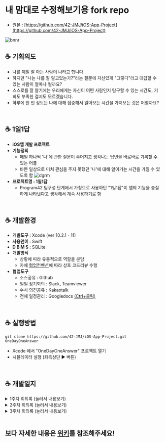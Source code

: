 # 내 맘대로 수정해보기용 fork repo
- 원본 : [https://github.com/42-JMJ/iOS-App-Project](https://github.com/42-JMJ/iOS-App-Project)


![bnnr](https://user-images.githubusercontent.com/60066472/81475533-df9a8300-9247-11ea-91c1-65b75a4253ab.png)

## ☕ 기획의도
- 나를 제일 잘 아는 사람이 나라고 합니다
- 하지만 "나는 나를 잘 알고있는가?"라는 질문에 자신있게 "그렇다"라고 대답할 수 있는 사람이 얼마나 될까요?
- 스스로를 잘 알기에는 우리에게는 자신이 어떤 사람인지 탐구할 수 있는 시간도, 기회도 부족한 걸지도 모르겠습니다.
- 하루에 한 번 정도는 나에 대해 집중해서 알아보는 시간을 가져보는 것은 어떨까요?

<br>

## ☕ 1일1답
- __iOS앱 개발 프로젝트__
- __기능정의__
    - 매일 하나씩 '나'에 관한 질문이 주어지고 생각나는 답변을 바로바로 기록할 수 있는 어플
    - 바쁜 일상으로 미처 관심을 주지 못했던 '나'에 대해 알아가는 시간을 가질 수 있도록 함
    ![dgrm](https://user-images.githubusercontent.com/60066472/81477696-fcd54e80-9253-11ea-929b-67f8b4cdf9ae.png)
- __프로젝트명 : 1일1답__
    - Program42 팀구성 단계에서 가칭으로 사용하던 "1일1답"이 앱의 기능을 충실하게 나타낸다고 생각해서 계속 사용하기로 함
<br>

## ☕ 개발환경
- __개발도구__ : Xcode (ver 10.2.1 - 11)
- __사용언어__ : Swift
- __D B M S__ : SQLite
- __개발방식__
    - 상황에 따라 유동적으로 역할을 분담
    - 자체 [협업컨벤션](https://github.com/42-JMJ/iOS-App-Project/wiki/%ED%98%91%EC%97%85-%EC%BB%A8%EB%B2%A4%EC%85%98#gem-%EA%B9%83-%EC%BB%A8%EB%B2%A4%EC%85%98)에 따라 상호 코드리뷰 수행
- __협업도구__
    - 소스공유 : Github
    - 일일 정기회의 : Slack, Teamviewer
    - 수시 의견공유 : Kakaotalk
    - 전체 일정관리 : Googledocs <a href="https://docs.google.com/spreadsheets/d/1o80Ur49F_Hm6ibgiPySKHxe3YAOeO5k74K-_U3TpR24/edit?usp=sharing"> (Ctrl+클릭) </a>

<br>

## ☕ 실행방법
```
git clone https://github.com/42-JMJ/iOS-App-Project.git OneDayOneAnswer
```
- Xcode 에서 "OneDayOneAnswer" 프로젝트 열기
- 시뮬레이터 실행 (좌측상단 ▶ 버튼)
<br>

## ☕ 개발일지
<details>
<summary> 1주차 회의록  (눌러서 내용보기) </summary>
<div markdown="1">

## :cherries: 4월 20일 (월)
#### 끝냈습니다
- 오늘부터 정기적으로 온라인미팅 시행
    - 매일 오후 3시 그룹콜 + 팀뷰어 로 진행하고 참석못하면 미리 알려주기
    - 각자 진행상황 + 알게된 것 공유하기 위함
- 깃허브 협업환경 설정
    - Issue 생성 프로세스, kanban보드 관리방법 등 토의 및 정리 __([#1](https://github.com/42-JMJ/iOS-App-Project/issues/1))__
- 개략순서도 확정하고 역할분담 __([#2](https://github.com/42-JMJ/iOS-App-Project/issues/2))__
    - 순서도는 프로젝트 진행하면서 수정될 수 있음
    - 재두 : 데이터베이스 관리
    - 미혜 : Today화면
    - 준서 : List화면
- [Googledocs](https://docs.google.com/spreadsheets/d/1o80Ur49F_Hm6ibgiPySKHxe3YAOeO5k74K-_U3TpR24/edit?usp=sharing)로 전체일정 수립 __([#3](https://github.com/42-JMJ/iOS-App-Project/issues/3))__
<br>

## :cherries: 4월 21일 (화)
#### 끝냈습니다
- 충돌 방지를 위한 공용의 프로젝트 작성 __(#5, #7)__
    - 개발환경 확인
        - 재두 : Mac 카탈리나 / Xcode 11
        - 미혜 : Mac 모하비 / Xcode 10.2.1
        - 준서 : Mac 하이시에라 / Xcode 10.2.1
    - 재두 환경(상위 버전)에서 프로젝트 생성 후 미혜/준서 환경(하위 버전)에서 open 시 충돌 발생
        - 미혜/준서 환경(하위 버전)에서 프로젝트 생성해서 작업 진행
- 깃이그노어 추가 __([#4](https://github.com/42-JMJ/iOS-App-Project/pull/4))__
- :gem: 깃허브 협업 룰 추가 :gem:
    - commit 메세지는 되도록 한글로 작성합니다.
    - PR은 리뷰승인 완료 후 PR작성자가 "Merge" ~~하고 "Delete branch"~~ 합니다.
    - 리뷰는 최소 한 사람에게 받도록 합니다.
    - 리뷰어 배정(PR일 기준)
        - 짝수일 : 재두 > 미혜 > 준서 > 재두 _(준서는 재두의 리뷰를 꼭 받아야 한다)_
        - 홀수일 : 재두 < 미혜 < 준서 < 재두 _(재두는 준서의 리뷰를 꼭 받아야 한다)_
    - 이슈는 "문제점(ex. 충돌발생)"을 PR은 "해결방안(ex. 서브생성)"을 위주로 제목을 작성합니다.
#### 고민입니다
- 프로젝트 기한 ~5/8(금) 에서 ~5/10(일)로 변경된 점 고려해서 전체일정도 변경
<br>

## :cherries: 4월 22일 (수)
#### 배웠습니다
- 데이터를 두개 이상 넘겨보내는 방법
    - 데이터 단위를 하나로 묶어서 전달
- 코코아팟 및 렘 설치 __([#6](https://github.com/42-JMJ/iOS-App-Project/issues/6))__
    -  `sudo gem install cocoapods`
    - `pop init`
    - `pod repo update`
    - `vi Podfile` Podfile 수정
    - `pod install`
    - 코코아팟을 이용하면 렘 을 repo에 통째로 올리지 않아도 됨
#### 고민입니다
- 테스트를 위한 시뮬레이터 실행 시 속도저하 문제
    - 실기기 연결해서 테스트해서 해결
<br>

## :cherries: 4월 23일 (목)
#### 끝냈습니다
- Sub스토리보드 배정 __([#7](https://github.com/42-JMJ/iOS-App-Project/pull/7))__
    - 준서 Sub1 / 재두 Sub2 / 미혜 Sub3 사용
- 데이터베이스 단위 설계 __([#13](https://github.com/42-JMJ/iOS-App-Project/issues/13))__
    - 가능한 방법
        - 1번 : 날짜와 질문을 미리 매칭시켜두는 방법
        - 2번 : 날짜는 날짜대로 출력하고 질문은 목록에서 그 다음 질문을 가져오는 방법
    - 1번 방법으로 결정
        - 1번은 나중에 공유하는 기능을 추가할 경우, 같은 질문에 대한 답변을 공유할 있다는 점에서 유리하기 때문
#### 배웠습니다
- 스트럭트 vs 클래스 차이점
    - 스트럭트는 값을, 클래스는 레퍼런스를 전달
    - [참조:Swift struct vs. class 차이점 비교 분석](https://www.letmecompile.com/swift-struct-vs-class-%EC%B0%A8%EC%9D%B4%EC%A0%90-%EB%B9%84%EA%B5%90-%EB%B6%84%EC%84%9D/)
- 유용한 링크 공유
    - [[부스트코스] 기상정보 애플리케이션](https://www.edwith.org/boostcourse-ios/joinLectures/12973)
    - [swift문법 - 영상](https://www.youtube.com/watch?v=nGzI_JSzUps&list=PLJqaIeuL7nuEEROQDRcy4XxC9gU6SYYXb&index=31)
    - [메모앱 만들기 - 영상](https://www.youtube.com/watch?v=muR6DJ3hcQo&list=PLziSvys01OemZoYotSrwUVx_CbZUF7v17&index=7)
#### 고민입니다
- 날짜 표현 방법이 다양한 문제
    - 문제 시 추후 재논의
<br>


## :cherries: 4월 24일 (금)
#### 끝냈습니다
- 협업환경에 맞춘 프로젝트 재생성 및 PR/Merge완료 __([#15](https://github.com/42-JMJ/iOS-App-Project/pulls?q=is%3Apr+is%3Aclosed))__
#### 배웠습니다
- 내 브랜치를 최신화 하는 명령어
    1. `git checkout master`
    2. `git pull`
    3. `git checkout feature/develop`
    4. `git merge master`
- 코드리뷰를 하기위해 PR내용을 로컬로 가져오는 명령어
    1. `git checkout master`
    2. `git fetch`
    3. `git checkout -t origin/develop`
#### 고민입니다
- Xcode 11에서 스토리보드간 이동 시 화면 전환이 full screen이 아니라 모달로 보이는 문제
    - 특히 list view로 이동할 때는 모달로 보이면 안되므로 수정 필요
- 데이터관리를 위한 sql 기초학습 필요
    - [생활코딩:데이터베이스](https://opentutorials.org/course/195/1467)
    - [생활코딩:SQL](https://opentutorials.org/course/195/1400)
<br>

</div>
</details>


<details>
<summary> 2주차 회의록 (눌러서 내용보기) </summary>
<div markdown="1">

## :lemon: 4월 27일 (월)
#### 끝냈습니다
- 1주차 진도평가(양호) 및 2-3주차 일정검토
- 프로그램참여 신청명단에 누락된 상황 조치
    - 스태프님께 문의해서 Program42 슬랙채널 초대받고 Googledocs 명단에 JMJ팀 추가 (O)
    - 슬랙-깃허브 연동 및 [README.md 양식]((https://github.com/42seoul-jonghun/program42_test_sample/blob/master/README.md
))에 맞게 수정 (O)
- 온라인 중간미팅 주제 관련 사전 논의 (이번주 수요일 @13:42, Zoom)
- 온라인 중간미팅 참석대상자 문의
    - 답변내용: 팀장 필참, 팀원은 선택
- Today.Storyboard 구현 __([#20](https://github.com/42-JMJ/iOS-App-Project/pull/20))__
    - 작성날짜(오늘날짜) 표시
    - placeholder 표시/감추기
    - 텍스트뷰 외 터치 시 키보드 감추기
#### 배웠습니다
- 시뮬레이터 녹화하는 방법 📷
    - 터미널에 입력 `xcrun simctl io booted recordVideo ~/simulator.mov`
#### 고민입니다
- 목표한 기능을 한번에 PR할 경우 (ex.목요일에 한번) 코드가 길어져 원활한 리뷰가 어렵고, 또 격일로 reviewer가 바뀌기 때문에 격일로 PR할 경우 한명에게만 리뷰를 받는 문제가 발생
   - :gem: 깃허브 협업 룰 추가 :gem: 해서 해결
        - 당일 작업사항은 당일에 꼭 PR합니다
- vnc환경에서는 Cocoapods 설치가 안되는 문제 발견
    - Realm 대체 데이터베이스 관리시스템 선택해야 함
    - 대체할 프로그램으로 Core Data, SQLite 검토
<p><img src="https://user-images.githubusercontent.com/60066472/80346978-9e4cbf80-88a6-11ea-8d5c-ad0c9fb4906e.png"></p>
<br>

## :lemon: 4월 28일 (화)
#### 끝냈습니다
- Realm 대체할 프로그램으로 Core Data, SQLite 중 SQLite 선택
    - SQLite는 다양한 운영체제 환경에서 사용할 수 있음
    - SQLite로 인해 생성되는 각 데이터베이스는 하나의 파일로 구성되어 관리가 용이함
    - 주로 개발용 및 소규모 프로젝트에 적합함
- 런치스크린 관련 저작권 확인
    - dx시인과나 폰트 비상업적 용도로 사용가능한 것으로 [ 확인완료 ](http://www.dxkorea.co.kr/shop/main/html.php?htmid=proc/font_demo.htm)
    - Unplash(사진공유웹사이트)의 이미지파일 비상업적 용도로 사용가능한 것으로 [ 확인완료 ](https://unsplash.com/license)
![set](https://user-images.githubusercontent.com/60066472/80553217-f947f900-8a03-11ea-859d-f650936c7187.png)
- 런치스크린 시안 공유 __([#24](https://github.com/42-JMJ/iOS-App-Project/issues/24))__
- DataBase protocol과 Article struct 선언 ([#23](https://github.com/42-JMJ/iOS-App-Project/pull/23))
    - id / date / question / answer로 구성
- Today.Storyboard 구현 __([#25](https://github.com/42-JMJ/iOS-App-Project/pull/25))__
    - 텍스트뷰가 비어있지 않을때만 저장버튼 활성화
#### 배웠습니다
- 런치스크린에서도 custom font 적용시키는 방법 (by 준서)
    - imageView에서 View-Content Mode에서 아무거나 다른 옵션 선택 후 다시 원래 옵션 선택하면 적용됨
#### 고민입니다
- 런치스크린 디자인시안 다 좋아서 고민
    - 언제든 수정이 가능하니 우선 준서가 하나 골라서 master에 올려놓기로 함
    - 전체 View의 통일성을 위해 런치스크린에서 사용한 font를 다른 View에도 적용해야함
- displayView 추가 고려
    - 답변 작성하는 화면보다 더 깔끔하게 내용을 확인할 수 있고, 작성이 끝난 나의 답변을 제 3의시각으로 다시 볼 수 있는 기회도 됨
        - (변경 전) 답변작성->저장버튼->ListView로 전환
        - (변경 후) 답변작성->저장버튼->displayView로 전환
    - 사용자가 질문 또는 답변에 어울리는 이미지를 선택해서 배경화면을 꾸밀 수 있는 기능도 추가로 접목한다면 더욱 다양한 경험을 제공할 수 있음
    - 다음주에 구현해볼 수 있을 것으로 예상되나 우선 진행중인 기능 구현 마무리되면 다시 논의
- "(0/500자)"와 같이 현재 작성된 글자수 및 전체 글자수를 알려주는 기능 추가 고려
    - 글자수 제한은 기능상 필요하지 않아 전체 작성한 글자수만 보여주는 기능도 괜찮을 듯함
    - 역시 우선 진행중인 기능 구현 마무리되면 재논의
- 질문목록을 db 담아서 사용하는 방법 고민
    - 가능한 경우
        - 1번: 서버에서 db를 받아와서 사용하는 방법
        - 2번: 파일을 앱에 넣고 db를 사용하는 방법
    - 2번으로 결정
        - 2번의 경우 앱을 업데이트 할때까지 질문이 바뀌지 않지만 미리 충분한 질문 pool을 확보해논 상태라면 서버없이 구현할 수 있기 때문에 2번으로 결정
<br>

## :lemon: 4월 29일 (수)
#### 끝냈습니다
- @1:42 온라인 중간미팅
    - 제출 후 평가방법 문의 답변내용: 온라인 평가로 진행
    - 간단한 기능부터 우선 구현하고 add-on 형식으로 붙여나가서 성취감을 가질 수 있도록 추진
- 테스트용 db 구현 완료 __([#27](https://github.com/42-JMJ/iOS-App-Project/pull/27))__
- List 스토리보드 디자인 구현 완료 __([#28](https://github.com/42-JMJ/iOS-App-Project/pull/29))__
- 런치스크린 구현 완료 __([#29](https://github.com/42-JMJ/iOS-App-Project/pull/29))__
#### 배웠습니다
- 터미널에서 스위프트 버전 확인하는 명령어
    - `xcrun swift --version`
- 싱글톤 디자인패턴
    - [싱글톤 패턴을 쓰는 이유](https://coding-restaurant.tistory.com/144)
#### 고민입니다
- today.storyboard와 selected.storyboard의 레이아웃이 동일함에도 중복되서 존재하는 문제
    - today.storyboard를 다시 활용하는 방법으로 변경
- 런치스크린 표시하는 시간
    - 가능한 방법
        - 1번 : 5초 정도로 길게 (현재 적용)
        - 2번 : 3초 이하로 짧게
    - 2번으로 선택
        - 넉넉한 시간동안 앱의 컨텐츠에서 추구하는 천천히 생각하는 시간을 갖는 분위기와 맞추는 것도 좋지만 너무 길면 사용자가 자칫 앱의 반응속도가 느리다는 인식을 갖거나 답답해할 수 있음
<br>

## :lemon: 4월 30일 (목)
#### 끝냈습니다
- 전체일정 중간점검 및 개별목표 공유
    - 재두 : 이번주까지 sqlite 부분 완성 목표
    - 미혜 : 이번주까지 today.storyboard 완성 목표
    - 준서 : 이번주까지 list.storyboard완성 목표
- Today.Storyboard 구현 __([#30](https://github.com/42-JMJ/iOS-App-Project/pull/30))__
    - ListView에서 cell 선택시 새로운 view로 연결하지 않고 기존의 TodayView 활용하도록 변경
    - db연동해서 select함수로 질문 가져오기
    - 회의때 얘기했던 스크롤 위치, 테두리 색상 등 반영
- 리드미파일 및 위키 현행화 완료 __([#33](https://github.com/42-JMJ/iOS-App-Project/pull/33))__
    - 스태프분들/멘토분들께서 진행상황 보실 수 있도록 "매주 목요일 23:59까지 기록"
    - 온라인 미팅때 리드미에 모든 것을 기록하기보다 목적에 맞게 작성하는게 좋다는 조언 참고
#### 배웠습니다
- 리드미파일 작성목적 및 포함사항(권장)
    - What kind of project it is
    - How it can be useful
    - How to install and use it
    - List of authors
    - Guidelines for contributing
    - License notice
    - Whatever else the developers would want other people to read.
    - 참조: [purpose of readme](https://www.quora.com/What-is-the-purpose-of-readme-file-on-GitHub)
#### 고민입니다
- 최종제출 때 보여줄 매개체
    - 꼭 영상을 제출 해야되는건 아니지만 프로토타입 보여줄 매개체 필요(영상제출 관련 문의 답변내용, 4/29 온라인 미팅)
    - 시뮬레이터로 촬영하는 방법이 효과적?
    - 다른 어플 프로모션 영상 찾아보기
<br>

## :lemon: 5월 1일 (금)
#### 끝냈습니다
- DB관련 자주 쓰이는 함수 추가 __([#35](https://github.com/42-JMJ/iOS-App-Project/pull/35))__
    - Date를 String으로, String을 Date로 변환하는 유틸 함수 추가
- Today.Storyboard 구현 __([#40](https://github.com/42-JMJ/iOS-App-Project/pull/40))__
    - alert함수작성 및 doAction()에서 ListView로 연결되지 않던 문제 해결
    - 사용자 답변 작성내용을 db에 update()하는 btnSaveTouchOn함수 작성
    - animate 효과 추가 (회의에서 의견나누고 다시 수정)
#### 배웠습니다
- Swift 5.1의 Self키워드 기능 [참조](https://seorenn.tistory.com/27)
    - `Self` : 자기 자신의 동적 클래스(dynamic class)를 가리키는 키워드
    - Swift 5.1에서는 상속받은 클래스에서 정의하는 class 멤버를 참조할 수 있도록 Self 키워드에 능력 추가됨
    - 단, Swift 5.0에서는 Self를 사용하면 컴파일 에러가 뜨므로 `Self.`이 아닌 `클래스명.`으로 작성해주어야 함
#### 고민입니다
- 매일 짝수/홀수일별로 PR리뷰어가 바뀌어서 헷갈리는 문제
    - PR템플릿 추가 __([#38](https://github.com/42-JMJ/iOS-App-Project/pull/38))__ 해서 해결
    - PR작성 화면에서 자체 깃컨벤션에 따른 리뷰어를 자동으로 안내해주는 유용한 기능!
- 3주차 과제 설정 및 역할분담
    - 현재 각자 진행하고 있는 사항을 모두 완료한다면 그 다음 우선 구현해야할 사항은 DisplayView
    - DisplayView를 2~3명이서 쪼개서 구현하기에는 작업단위가 애매함
    - 월요일까지 진행상황 보고 다시 고민

</div>
</details>

<details>
<summary> 3주차 회의록 (눌러서 내용보기) </summary>
<div markdown="1">

## :watermelon: 5월 4일 (월)
### 끝냈습니다
- 2주차 진도평가(양호) 및 3주차 일정검토
- 지금까지 나온 아이디어 검토해서 그 중 add-on할 것 DisplayView로 결정 [ __(#42)__ ](https://github.com/42-JMJ/iOS-App-Project/issues/42)
    - 이유: 나온 아이디어 중 가장 어렵고 배울 것이 많아보여서
    - DisplayView 반영해서 화면순서도 변경 [ __(#44)__ ](https://github.com/42-JMJ/iOS-App-Project/issues/44)
- List스토리보드 구현 [ __(#45)__ ](https://github.com/42-JMJ/iOS-App-Project/pull/45)
    - indexPath를 이용해 날짜순 정렬(db연동)
    - 오늘날짜 이후의 질문은 목록에 표시되지 않도록 숨기고, 커스텀셀의 디자인도 개선함
- 이미지 파일 불러오는 함수 구현 [ __(#47)__ ](https://github.com/42-JMJ/iOS-App-Project/pull/47)
    - 로컬/번들에 있는 이미지를 불러오는 함수
    - 파일 내용을 가져오는 함수
### 고민입니다
- DB에 이미지를 저장하는 방법?
    - 일단 sqlite3에 이미지 저장이 가능한 것은 확인되었음
    -  그런데 추가될 때마다 저장하면 똑같은 이미지가 중복되어 저장될 수 있어 메모리 낭비가 발생할 수 있음
- modal창에서 "기본이미지 제공"으로 할지, "갤러리에서 가져오기"로 할지 혹은 둘 다 할지 고민
    - 이미지피커를 이용하면 포토앨범에서 사진을 고르는 것은 가능하지만 기본이미지 제공은 할 수 없음...
    - `UIImagePickerController`: 카메라로 사진을 찍거나 앨범에서 가져오는 방법으로 이미지를 추가할 수 있도록 해주는 피커
- Display스토리보드 하나의 View를 3명이서 어떻게 역할분담해서 구현할지 고민
    - 미혜 _(예상난이도 중급)_
        - Today에서 받아온 article 표시하고 테스트용 이미지로 Display 레이아웃 구성
        - show UIImageView해주고 이미지 저장하는 함수를 articleupdate함수와 함께 실행
    - 재두 _(예상난이도 고급)_
        - 선택된 이미지를 sqlite에 저장해주는 함수 구현
        - 해당 article의의 image값 sqlite에서 불러오는 함수 구현
        - 리소스 이미지 불러오는 함수 → 이미지와 관련된 데이터 리턴
    - 준서 _(예상난이도 고-급)_
        - 리스트로 이미지를 띄워 사용자가 고를 수 있는 modal창 구현
        - modal에서 imageView 터치 시 Today으로 이미지파일을 리턴해줌
<br>

## :watermelon: 5월 5일 (화)
### 끝냈습니다
- Today스토리보드 개선 [ __(#48)__ ](https://github.com/42-JMJ/iOS-App-Project/issues/48)
    - 코드가독성 개선, 아이콘 추가 및 전체 배치개선
    - [#43](https://github.com/42-JMJ/iOS-App-Project/issues/43) 관련 오토레이아웃 적용
- List스토리보드 디벨롭 [ __(#51)__ ](https://github.com/42-JMJ/iOS-App-Project/issues/51)
    - 사용자가 Cell 선택시 해당 Date를 넘겨주는 함수 구현
    - Table '오래된순 정렬'에서 '최신순 정렬'로 수정 및 테두리 디자인 개선
### 배웠습니다
- 데이터베이스에서 이미지 관리하는 방법
    - 이미지를 특정 폴더에 저장해두고, DB에는 이미지의 경로를 저장 [(참고: 야곰닷넷 QnA)](https://yagom.net/forums/topic/%EC%9D%B4%EB%AF%B8%EC%A7%80-%EC%A0%80%EC%9E%A5-%EB%82%B4%EB%B6%80db-%EC%A7%88%EB%AC%B8-%EB%93%9C%EB%A6%BD%EB%8B%88%EB%8B%A4-2/)
<br>

## :watermelon: 5월 6일 (수)
### 끝냈습니다
- ImagePicker로 modal화면 구현 [ __(#55)__ ](https://github.com/42-JMJ/iOS-App-Project/pull/55)
    - 버튼을 누르면 modal창에 띄워진 갤러리에서 사용자가 원하는 사진을 골라 배경화면을 꾸밀 수 있는 기능
- Display스토리보드 기본틀 구현 [ __(#56)__ ](https://github.com/42-JMJ/iOS-App-Project/pull/56)
    - 전체 레이아웃(스크롤 뷰) 설정하고 필요한 asset 추가
- 해당 날짜에 배정된 질문이 아니라 무조건 첫번째 질문이 주어지던 이슈 해결 [ __(#59)__ ](https://github.com/42-JMJ/iOS-App-Project/pull/59)
- 답변작성내용이 있는 경우에도 placeholder가 뜨던 이슈 해결 [ __(#61)__ ](https://github.com/42-JMJ/iOS-App-Project/pull/61)
### 배웠습니다
- 터미널에서 Xcode버전 확인하기
    - `xcodebuild -version`
- Xcode 버전이 같아도 Swift버전이 다를 수 있고, 그럴 경우 시뮬레이터 실행결과도 다르게 보일 수 있음
### 고민입니다
- 한글에는 word-wrap 옵션이 적용안되는데 뚜렷한 해결방법을 못찾아서 고민 [ __(#57)__ ](https://github.com/42-JMJ/iOS-App-Project/issues/57)
- 현재 커스텀폰트 세가지가 혼용되고 있어 하나로 통일할 필요가 음
    - dx시인과나(런치스크린에 사용) vs 경기바탕체 vs 마포꽃섬체
- 이번주에 추가된 Display뷰 _(하단그림: 왼쪽)_ 와 흰색바탕으로 된 기존 뷰들 _(하단그림: 오른쪽)_ 의 디자인 통일성이 떨어져서 고민
    - 가능한 방법
        - 1번: Display뷰만 수정해서 이미지를 전체화면이 아닌 삽화처럼 작게 넣는 방법
        - 2번: 나머지 뷰를 모두 다크모드(?)처럼 수정해서 적용하는 방법
    - 2번으로 결정
        - 원래 의도한 Display뷰의 느낌도 살릴 수 있고 런치스크린 디자인과도 잘 어울리기 때문
            <p><img src="https://user-images.githubusercontent.com/60066472/81186141-6f90c080-8fed-11ea-9844-db7e96c785d7.png" width=200></p>
<br>

## :watermelon: 5월 7일 (목) 프로젝트 마감 D-3!
### 끝냈습니다
- 마감을 앞두고 작업시간 확보를 위해 남은 3일 정기미팅 시작시간 조정
    - 금: 오후 5시
    - 토: 오후 8시
    - 일: 변동없음(오후 3시)
- 모든 뷰에 다크모드(?)적용하고 런치스크린과 동일한 폰트 적용해서 통일성 확보 [ __(#62)__ ](https://github.com/42-JMJ/iOS-App-Project/pull/62)
- 변경한 내용이 없어도 의도하지 않게 alert함수가 뜨는 이슈 해결 [ __(#63)__ ](https://github.com/42-JMJ/iOS-App-Project/pull/63)
- Program42 전체공지 확인
    - 시연 영상은 유튜브 or 구글드라이브 링크 게시
    - 일요일 23:59까지 제출완료하고 GoogleDocs에 O 표시하기
### 고민입니다
- 프로토타입 보여줄 매개체: 시뮬레이터 촬영?
    - 시뮬레이터로 촬영하면 기능을 다 보여줄 수 있을지, 편집이 필요하다면 시간내에 소화할 수 있을지 고민
    - 시뮬레이터 촬영시 시나리오 논의 (목록 5개 이상 나오게 따로 설정해야함)
- 리드미 최종적으로 어떻게 정리할지 고민
    - 시연영상 : 일요일에 찍어서 추가
    - 설치방법 또는 실행방법 : 기능이 간단한 Mobile App이라서 어디까지 어떻게 표현할지 고민
    - 스토리보드의 연결성을 간단하게 보여주는 화면흐름도? 추가할지 고민 ([참고](https://zetawiki.com/wiki/%ED%99%94%EB%A9%B4_%ED%9D%90%EB%A6%84%EB%8F%84))
    - 프로젝트를 마치며 느낀점 (개발일지 하위카테고리로?)
<br>

## :watermelon: 5월 8일 (금) 프로젝트 제출 D-2!
### 끝냈습니다
- db에 사용자가 선택한 이미지가 저장되지 않거나 표시되지 않는 버그fix [ __(#66)__ ](https://github.com/42-JMJ/iOS-App-Project/pull/66)
- 아이폰마다 다른 화면 크기가 달라서 화면이 짤리는 이슈해결 [ __(#69)__ ](https://github.com/42-JMJ/iOS-App-Project/pull/69)
    - 해결방법: sqlite3 bind text함수 사용시 SQLITE_TRANSIENT 사용 ([참조](https://stackoverflow.com/questions/28142226/sqlite-for-swift-is-unstable))
- 텍스트뷰에서 15 Btye 이하는 저장이 unstable한 버그fix  [ __(#70)__ ](https://github.com/42-JMJ/iOS-App-Project/pull/70)
### 배웠습니다
- 뷰의 생명주기와 상태변화감지 메소드
    - func viewDidLoad()
        - 뷰의 추가적인 초기화 작업을 하기 좋은 시점
    - func viewWillAppear(_ animated: Bool)
        - 다른 뷰에서 되돌아오면 재호출되는 메서드, 화면이 나타날때마다 수행해야하는 작업을 하기 좋은 시점
    - func viewDidAppear(_ animated: Bool)
        - 뷰를 나타내는 것과 관련된 추가적인 작업을 하기 좋은 시점
    - func viewWillDisappear(_ animated: Bool)
        - 뷰가 생성된 뒤 발생한 변화를 이전상태로 되돌리기 좋은 시점
    - func viewDidDisappear(_ animated: Bool)
        - 뷰를 숨기는 것과 관련된 추가적인 작업을 하기 좋은 시점
        - 시간이 오래 걸리는 작업은 하지 않는 것이 좋음
    - 참고: [부스트코스뷰의 상태변화 감지 메서드](https://www.edwith.org/boostcourse-ios/lecture/16858/)
    <p align><img src="https://user-images.githubusercontent.com/60066472/81368925-08c5f100-912c-11ea-8ac0-3b31cc9a7a30.png" width=400></p>
<br>

## :watermelon: 5월 9일 (토) 제출 하루 전!
### 끝냈습니다
- App 아이콘 제작완료 [ __(#71)__ ](https://github.com/42-JMJ/iOS-App-Project/pull/71)
- 시뮬레이션 시나리오
    - __0.__ 실행
    - __1.__ 런치스크린
    - __2.__ 키보드토글&작성
    - __3.__ 저장하지않고 목록이동(얼럿)
    - __4.__ 지난질문 선택(장문 답변)
    - __5.__ 스크롤뷰
    - __6.__ 수정클릭
    - __7.__ 이미지피커실행
    - __8.__ 저장해서 반영된 것 확인?
<br>

## :watermelon: 5월 10일 (일) 제출 D-Day!
### 끝냈습니다
- 시뮬레이션 영상촬영 및 업로드
- 소감 나누고 마무리 😄😄😄

</div>
</details>
<br>

## 보다 자세한 내용은 [위키](https://github.com/42-JMJ/iOS-App-Project/wiki)를 참조해주세요!

